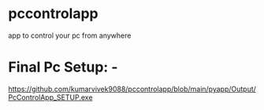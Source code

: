 # pccontrolapp
app to control your pc from anywhere

# Final Pc Setup: - 
https://github.com/kumarvivek9088/pccontrolapp/blob/main/pyapp/Output/PcControlApp_SETUP.exe
